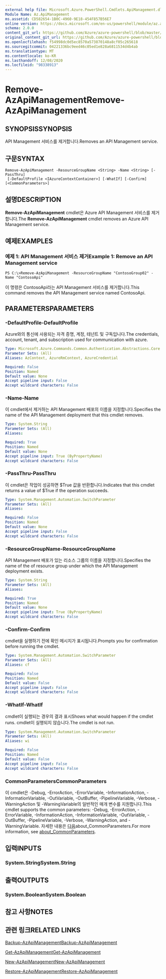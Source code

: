 ```yaml
---
external help file: Microsoft.Azure.PowerShell.Cmdlets.ApiManagement.dll-Help.xml
Module Name: Az.ApiManagement
ms.assetid: CD582654-1B0C-4960-9E18-454F857B56E7
online version: https://docs.microsoft.com/en-us/powershell/module/az.apimanagement/remove-azapimanagement
schema: 2.0.0
content_git_url: https://github.com/Azure/azure-powershell/blob/master/src/ApiManagement/ApiManagement/help/Remove-AzApiManagement.md
original_content_git_url: https://github.com/Azure/azure-powershell/blob/master/src/ApiManagement/ApiManagement/help/Remove-AzApiManagement.md
ms.openlocfilehash: f54998dc0d5ec8570a573870148a8cf05c265618
ms.sourcegitcommit: 04221336bc9eed46c05ed1e828a6811534d4b4ab
ms.translationtype: MT
ms.contentlocale: ko-KR
ms.lasthandoff: 12/08/2020
ms.locfileid: "98338913"
---
```

# <span data-ttu-id="1fa9b-101">Remove-AzApiManagement</span><span class="sxs-lookup"><span data-stu-id="1fa9b-101">Remove-AzApiManagement</span></span>

## <span data-ttu-id="1fa9b-102">SYNOPSIS</span><span class="sxs-lookup"><span data-stu-id="1fa9b-102">SYNOPSIS</span></span>
<span data-ttu-id="1fa9b-103">API Management 서비스를 제거합니다.</span><span class="sxs-lookup"><span data-stu-id="1fa9b-103">Removes an API Management service.</span></span>

## <span data-ttu-id="1fa9b-104">구문</span><span class="sxs-lookup"><span data-stu-id="1fa9b-104">SYNTAX</span></span>

```
Remove-AzApiManagement -ResourceGroupName <String> -Name <String> [-PassThru]
 [-DefaultProfile <IAzureContextContainer>] [-WhatIf] [-Confirm] [<CommonParameters>]
```

## <span data-ttu-id="1fa9b-105">설명</span><span class="sxs-lookup"><span data-stu-id="1fa9b-105">DESCRIPTION</span></span>
<span data-ttu-id="1fa9b-106">**Remove-AzApiManagement** cmdlet은 Azure API Management 서비스를 제거합니다.</span><span class="sxs-lookup"><span data-stu-id="1fa9b-106">The **Remove-AzApiManagement** cmdlet removes an Azure API Management service.</span></span>

## <span data-ttu-id="1fa9b-107">예제</span><span class="sxs-lookup"><span data-stu-id="1fa9b-107">EXAMPLES</span></span>

### <span data-ttu-id="1fa9b-108">예제 1: API Management 서비스 제거</span><span class="sxs-lookup"><span data-stu-id="1fa9b-108">Example 1: Remove an API Management service</span></span>
```
PS C:\>Remove-AzApiManagement -ResourceGroupName "ContosoGroup02" -Name "ContosoApi"
```

<span data-ttu-id="1fa9b-109">이 명령은 ContosoApi라는 API Management 서비스를 제거합니다.</span><span class="sxs-lookup"><span data-stu-id="1fa9b-109">This command removes the API Management service named ContosoApi.</span></span>

## <span data-ttu-id="1fa9b-110">PARAMETERS</span><span class="sxs-lookup"><span data-stu-id="1fa9b-110">PARAMETERS</span></span>

### <span data-ttu-id="1fa9b-111">-DefaultProfile</span><span class="sxs-lookup"><span data-stu-id="1fa9b-111">-DefaultProfile</span></span>
<span data-ttu-id="1fa9b-112">Azure와의 통신에 사용되는 자격 증명, 계정, 테넌트 및 구독입니다.</span><span class="sxs-lookup"><span data-stu-id="1fa9b-112">The credentials, account, tenant, and subscription used for communication with azure.</span></span>

```yaml
Type: Microsoft.Azure.Commands.Common.Authentication.Abstractions.Core.IAzureContextContainer
Parameter Sets: (All)
Aliases: AzContext, AzureRmContext, AzureCredential

Required: False
Position: Named
Default value: None
Accept pipeline input: False
Accept wildcard characters: False
```

### <span data-ttu-id="1fa9b-113">-Name</span><span class="sxs-lookup"><span data-stu-id="1fa9b-113">-Name</span></span>
<span data-ttu-id="1fa9b-114">이 cmdlet에서 제거하는 API Management 배포의 이름을 지정합니다.</span><span class="sxs-lookup"><span data-stu-id="1fa9b-114">Specifies the name of the API Management deployment that this cmdlet removes.</span></span>

```yaml
Type: System.String
Parameter Sets: (All)
Aliases:

Required: True
Position: Named
Default value: None
Accept pipeline input: True (ByPropertyName)
Accept wildcard characters: False
```

### <span data-ttu-id="1fa9b-115">-PassThru</span><span class="sxs-lookup"><span data-stu-id="1fa9b-115">-PassThru</span></span>
<span data-ttu-id="1fa9b-116">이 cmdlet은 작업이 성공하면 $True 값을 반환합니다.</span><span class="sxs-lookup"><span data-stu-id="1fa9b-116">Indicates that this cmdlet returns a value of $True if the operation succeeds.</span></span>

```yaml
Type: System.Management.Automation.SwitchParameter
Parameter Sets: (All)
Aliases:

Required: False
Position: Named
Default value: None
Accept pipeline input: False
Accept wildcard characters: False
```

### <span data-ttu-id="1fa9b-117">-ResourceGroupName</span><span class="sxs-lookup"><span data-stu-id="1fa9b-117">-ResourceGroupName</span></span>
<span data-ttu-id="1fa9b-118">API Management 배포가 있는 리소스 그룹의 이름을 지정합니다.</span><span class="sxs-lookup"><span data-stu-id="1fa9b-118">Specifies the name of the of resource group under which the API Management deployment exists.</span></span>

```yaml
Type: System.String
Parameter Sets: (All)
Aliases:

Required: True
Position: Named
Default value: None
Accept pipeline input: True (ByPropertyName)
Accept wildcard characters: False
```

### <span data-ttu-id="1fa9b-119">-Confirm</span><span class="sxs-lookup"><span data-stu-id="1fa9b-119">-Confirm</span></span>
<span data-ttu-id="1fa9b-120">cmdlet을 실행하기 전에 확인 메시지가 표시됩니다.</span><span class="sxs-lookup"><span data-stu-id="1fa9b-120">Prompts you for confirmation before running the cmdlet.</span></span>

```yaml
Type: System.Management.Automation.SwitchParameter
Parameter Sets: (All)
Aliases: cf

Required: False
Position: Named
Default value: False
Accept pipeline input: False
Accept wildcard characters: False
```

### <span data-ttu-id="1fa9b-121">-WhatIf</span><span class="sxs-lookup"><span data-stu-id="1fa9b-121">-WhatIf</span></span>
<span data-ttu-id="1fa9b-122">cmdlet이 실행되는 경우의 결과 표시</span><span class="sxs-lookup"><span data-stu-id="1fa9b-122">Shows what would happen if the cmdlet runs.</span></span>
<span data-ttu-id="1fa9b-123">cmdlet이 실행되지 않습니다.</span><span class="sxs-lookup"><span data-stu-id="1fa9b-123">The cmdlet is not run.</span></span>

```yaml
Type: System.Management.Automation.SwitchParameter
Parameter Sets: (All)
Aliases: wi

Required: False
Position: Named
Default value: False
Accept pipeline input: False
Accept wildcard characters: False
```

### <span data-ttu-id="1fa9b-124">CommonParameters</span><span class="sxs-lookup"><span data-stu-id="1fa9b-124">CommonParameters</span></span>
<span data-ttu-id="1fa9b-125">이 cmdlet은 -Debug, -ErrorAction, -ErrorVariable, -InformationAction, -InformationVariable, -OutVariable, -OutBuffer, -PipelineVariable, -Verbose, -WarningAction 및 -WarningVariable의 일반적인 매개 변수를 지원합니다.</span><span class="sxs-lookup"><span data-stu-id="1fa9b-125">This cmdlet supports the common parameters: -Debug, -ErrorAction, -ErrorVariable, -InformationAction, -InformationVariable, -OutVariable, -OutBuffer, -PipelineVariable, -Verbose, -WarningAction, and -WarningVariable.</span></span> <span data-ttu-id="1fa9b-126">자세한 내용은 [다음](http://go.microsoft.com/fwlink/?LinkID=113216)about_CommonParameters.</span><span class="sxs-lookup"><span data-stu-id="1fa9b-126">For more information, see [about_CommonParameters](http://go.microsoft.com/fwlink/?LinkID=113216).</span></span>

## <span data-ttu-id="1fa9b-127">입력</span><span class="sxs-lookup"><span data-stu-id="1fa9b-127">INPUTS</span></span>

### <span data-ttu-id="1fa9b-128">System.String</span><span class="sxs-lookup"><span data-stu-id="1fa9b-128">System.String</span></span>

## <span data-ttu-id="1fa9b-129">출력</span><span class="sxs-lookup"><span data-stu-id="1fa9b-129">OUTPUTS</span></span>

### <span data-ttu-id="1fa9b-130">System.Boolean</span><span class="sxs-lookup"><span data-stu-id="1fa9b-130">System.Boolean</span></span>

## <span data-ttu-id="1fa9b-131">참고 사항</span><span class="sxs-lookup"><span data-stu-id="1fa9b-131">NOTES</span></span>

## <span data-ttu-id="1fa9b-132">관련 링크</span><span class="sxs-lookup"><span data-stu-id="1fa9b-132">RELATED LINKS</span></span>

[<span data-ttu-id="1fa9b-133">Backup-AzApiManagement</span><span class="sxs-lookup"><span data-stu-id="1fa9b-133">Backup-AzApiManagement</span></span>](./Backup-AzApiManagement.md)

[<span data-ttu-id="1fa9b-134">Get-AzApiManagement</span><span class="sxs-lookup"><span data-stu-id="1fa9b-134">Get-AzApiManagement</span></span>](./Get-AzApiManagement.md)

[<span data-ttu-id="1fa9b-135">New-AzApiManagement</span><span class="sxs-lookup"><span data-stu-id="1fa9b-135">New-AzApiManagement</span></span>](./New-AzApiManagement.md)

[<span data-ttu-id="1fa9b-136">Restore-AzApiManagement</span><span class="sxs-lookup"><span data-stu-id="1fa9b-136">Restore-AzApiManagement</span></span>](./Restore-AzApiManagement.md)


